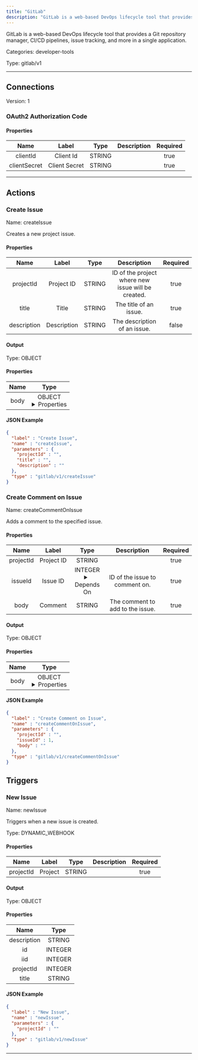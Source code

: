 ```yaml
---
title: "GitLab"
description: "GitLab is a web-based DevOps lifecycle tool that provides a Git repository manager, CI/CD pipelines, issue tracking, and more in a single application."
---
```


GitLab is a web-based DevOps lifecycle tool that provides a Git repository manager, CI/CD pipelines, issue tracking, and more in a single application.


Categories: developer-tools


Type: gitlab/v1

<hr />



## Connections

Version: 1


### OAuth2 Authorization Code

#### Properties

|      Name       |      Label     |     Type     |     Description     | Required |
|:---------------:|:--------------:|:------------:|:-------------------:|:--------:|
| clientId | Client Id | STRING |  | true |
| clientSecret | Client Secret | STRING |  | true |





<hr />



## Actions


### Create Issue
Name: createIssue

Creates a new project issue.

#### Properties

|      Name       |      Label     |     Type     |     Description     | Required |
|:---------------:|:--------------:|:------------:|:-------------------:|:--------:|
| projectId | Project ID | STRING | ID of the project where new issue will be created. | true |
| title | Title | STRING | The title of an issue. | true |
| description | Description | STRING | The description of an issue. | false |


#### Output



Type: OBJECT


#### Properties

|     Name     |     Type     |
|:------------:|:------------:|
| body | OBJECT <details> <summary> Properties </summary> {INTEGER\(id), INTEGER\(iid), INTEGER\(project_id), STRING\(title), STRING\(description), STRING\(web_url)} </details> |




#### JSON Example
```json
{
  "label" : "Create Issue",
  "name" : "createIssue",
  "parameters" : {
    "projectId" : "",
    "title" : "",
    "description" : ""
  },
  "type" : "gitlab/v1/createIssue"
}
```


### Create Comment on Issue
Name: createCommentOnIssue

Adds a comment to the specified issue.

#### Properties

|      Name       |      Label     |     Type     |     Description     | Required |
|:---------------:|:--------------:|:------------:|:-------------------:|:--------:|
| projectId | Project ID | STRING |  | true |
| issueId | Issue ID | INTEGER <details> <summary> Depends On </summary> projectId </details> | ID of the issue to comment on. | true |
| body | Comment | STRING | The comment to add to the issue. | true |


#### Output



Type: OBJECT


#### Properties

|     Name     |     Type     |
|:------------:|:------------:|
| body | OBJECT <details> <summary> Properties </summary> {INTEGER\(id), STRING\(body)} </details> |




#### JSON Example
```json
{
  "label" : "Create Comment on Issue",
  "name" : "createCommentOnIssue",
  "parameters" : {
    "projectId" : "",
    "issueId" : 1,
    "body" : ""
  },
  "type" : "gitlab/v1/createCommentOnIssue"
}
```




## Triggers


### New Issue
Name: newIssue

Triggers when a new issue is created.

Type: DYNAMIC_WEBHOOK

#### Properties

|      Name       |      Label     |     Type     |     Description     | Required |
|:---------------:|:--------------:|:------------:|:-------------------:|:--------:|
| projectId | Project | STRING |  | true |


#### Output



Type: OBJECT


#### Properties

|     Name     |     Type     |
|:------------:|:------------:|
| description | STRING |
| id | INTEGER |
| iid | INTEGER |
| projectId | INTEGER |
| title | STRING |




#### JSON Example
```json
{
  "label" : "New Issue",
  "name" : "newIssue",
  "parameters" : {
    "projectId" : ""
  },
  "type" : "gitlab/v1/newIssue"
}
```


<hr />

